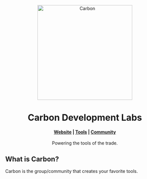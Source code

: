 <p align="center">
  <a href="https://carbondev.netlify.app/">
    <img alt="Carbon" src="https://raw.githubusercontent.com/Carbon-Dev-Network/.github/main/CarbonLogoBanner.png" width="300" />
  </a>
</p>
<h1 align="center">
  Carbon Development Labs
</h1>

<h4 align="center">
  <a href="https://carbondev.netlify.app/">Website</a> |
  <a href="https://carbondev.netlify.app/#tools">Tools</a> |
  <a href="https://carbondev.netlify.app/#community">Community</a>
</h4>

<p align="center">
Powering the tools of the trade.
</p>

## What is Carbon?
Carbon is the group/community that creates your favorite tools.
